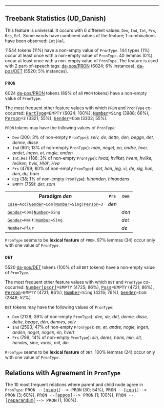 

--------------------------------------------------------------------------------

## Treebank Statistics (UD_Danish)

This feature is universal.
It occurs with 6 different values: `Dem`, `Ind`, `Int`, `Prs`, `Rcp`, `Rel`.
Some words have combined values of the feature; 1 combinations have been observed: `Int|Rel`.

11544 tokens (11%) have a non-empty value of `PronType`.
144 types (1%) occur at least once with a non-empty value of `PronType`.
40 lemmas (0%) occur at least once with a non-empty value of `PronType`.
The feature is used with 2 part-of-speech tags: [da-pos/PRON]() (6024; 6% instances), [da-pos/DET]() (5520; 5% instances).

### `PRON`

6024 [da-pos/PRON]() tokens (89% of all `PRON` tokens) have a non-empty value of `PronType`.

The most frequent other feature values with which `PRON` and `PronType` co-occurred: <tt><a href="PartType.html">PartType</a>=EMPTY</tt> (6024; 100%), <tt><a href="Number.html">Number</a>=Sing</tt> (3988; 66%), <tt><a href="Person.html">Person</a>=3</tt> (3321; 55%), <tt><a href="Gender.html">Gender</a>=Com</tt> (3302; 55%).

`PRON` tokens may have the following values of `PronType`:

* `Dem` (200; 3% of non-empty `PronType`): <em>selv, de, dette, den, begge, det, denne, disse</em>
* `Ind` (801; 13% of non-empty `PronType`): <em>man, noget, en, andre, hver, andet, ingen, et, nogle, anden</em>
* `Int,Rel` (186; 3% of non-empty `PronType`): <em>hvad, hvilket, hvem, hvilke, hvilken, hvis, HVA', Hva</em>
* `Prs` (4799; 80% of non-empty `PronType`): <em>det, han, jeg, vi, de, sig, hun, den, du, ham</em>
* `Rcp` (38; 1% of non-empty `PronType`): <em>hinanden, hinandens</em>
* `EMPTY` (759): <em>der, som</em>

<table>
  <tr><th>Paradigm <i>den</i></th><th><tt>Prs</tt></th><th><tt>Dem</tt></th></tr>
  <tr><td><tt><a href="Case.html">Case</a>=Acc|<a href="Gender.html">Gender</a>=Com|<a href="Number.html">Number</a>=Sing|<a href="Person.html">Person</a>=3</tt></td><td><em>den</em></td><td></td></tr>
  <tr><td><tt><a href="Gender.html">Gender</a>=Com|<a href="Number.html">Number</a>=Sing</tt></td><td></td><td><em>den</em></td></tr>
  <tr><td><tt><a href="Gender.html">Gender</a>=Neut|<a href="Number.html">Number</a>=Sing</tt></td><td></td><td><em>det</em></td></tr>
  <tr><td><tt><a href="Number.html">Number</a>=Plur</tt></td><td></td><td><em>de</em></td></tr>
</table>

`PronType` seems to be **lexical feature** of `PRON`. 97% lemmas (34) occur only with one value of `PronType`.

### `DET`

5520 [da-pos/DET]() tokens (100% of all `DET` tokens) have a non-empty value of `PronType`.

The most frequent other feature values with which `DET` and `PronType` co-occurred: <tt><a href="Number[psor].html">Number[psor]</a>=EMPTY</tt> (4725; 86%), <tt><a href="Poss.html">Poss</a>=EMPTY</tt> (4721; 86%), <tt><a href="Person.html">Person</a>=EMPTY</tt> (4721; 86%), <tt><a href="Number.html">Number</a>=Sing</tt> (4216; 76%), <tt><a href="Gender.html">Gender</a>=Com</tt> (2848; 52%).

`DET` tokens may have the following values of `PronType`:

* `Dem` (2128; 39% of non-empty `PronType`): <em>den, de, det, denne, disse, dette, begge, dén, dennes, selv</em>
* `Ind` (2593; 47% of non-empty `PronType`): <em>en, et, andre, nogle, ingen, anden, noget, nogen, én, hvert</em>
* `Prs` (799; 14% of non-empty `PronType`): <em>sin, deres, hans, min, sit, hendes, sine, vores, mit, din</em>

`PronType` seems to be **lexical feature** of `DET`. 100% lemmas (24) occur only with one value of `PronType`.

## Relations with Agreement in `PronType`

The 10 most frequent relations where parent and child node agree in `PronType`:
<tt>PRON --[<a href="../dep/nsubj.html">nsubj</a>]--> PRON</tt> (30; 54%),
<tt>PRON --[<a href="../dep/conj.html">conj</a>]--> PRON</tt> (3; 60%),
<tt>PRON --[<a href="../dep/appos.html">appos</a>]--> PRON</tt> (1; 100%),
<tt>PRON --[<a href="../dep/reparandum.html">reparandum</a>]--> PRON</tt> (1; 100%).

